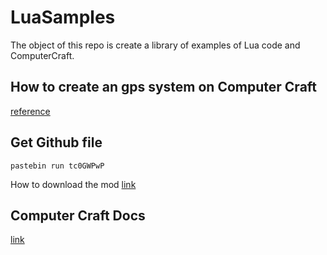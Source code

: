 # LuaSamples
The object of this repo is create a library of examples of Lua code and ComputerCraft.
## How to create an gps system on Computer Craft
[reference](https://tweaked.cc/guide/gps_setup.html)
## Get Github file
```
pastebin run tc0GWPwP
```

How to download the mod
[link](https://www.curseforge.com/minecraft/mc-mods/cc-tweaked/files/2718128)

## Computer Craft Docs

[link](https://tweaked.cc/)
